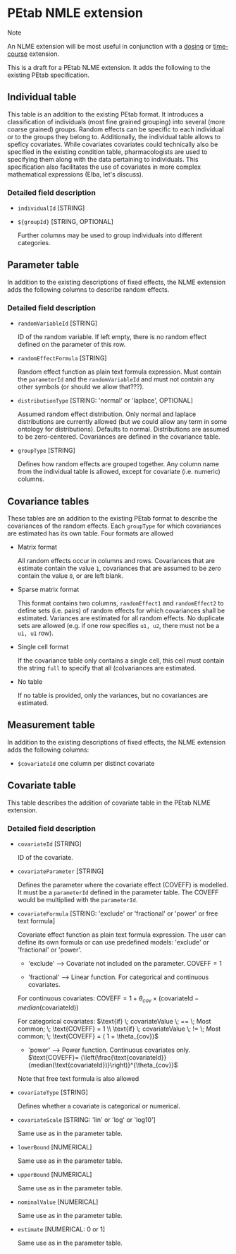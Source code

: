 # PEtab NMLE extension

> [!NOTE]  
> An NLME extension will be most useful in conjunction with a [dosing](https://github.com/PEtab-dev/PEtab/issues/564) or [time-course](https://github.com/dilpath/petab_timecourse) extension.

This is a draft for a PEtab NLME extension. It adds the following to the existing PEtab specification.

## Individual table

This table is an addition to the existing PEtab format. It introduces a classification of individuals (most fine grained grouping) into several (more coarse grained) groups. Random effects can be specific to each individual or to the groups they belong to. Additionally, the individual table allows to speficy covariates. While covariates covariates could technically also be specified in the existing condition table, pharmacologists are used to specifying them along with the data pertaining to individuals. This specification also facilitates the use of covariates in more complex mathematical expressions (Elba, let's discuss).

### Detailed field description

- `individualId` [STRING]
- `${groupId}` [STRING, OPTIONAL]

   Further columns may be used to group individuals into different categories.


## Parameter table

In addition to the existing descriptions of fixed effects, the NLME extension adds the following columns to describe random effects.

### Detailed field description

- `randomVariableId` [STRING]

   ID of the random variable. If left empty, there is no random effect defined on the parameter of this row.

- `randomEffectFormula` [STRING]

   Random effect function as plain text formula expression. Must contain the `parameterId` and the `randomVariableId` and must not contain any other symbols (or should we allow that???).

-  `distributionType` [STRING: 'normal' or 'laplace', OPTIONAL]

   Assumed random effect distribution. Only normal and laplace distributions are currently allowed (but we could allow any term in some ontology for distributions). Defaults to normal. Distributions are assumed to be zero-centered. Covariances are defined in the covariance table.

- `groupType` [STRING]

   Defines how random effects are grouped together. Any column name from the individual table is allowed, except for covariate (i.e. numeric) columns.

## Covariance tables

These tables are an addition to the existing PEtab format to describe the covariances of the random effects. Each `groupType` for which covariances are estimated has its own table. Four formats are allowed

- Matrix format

  All random effects occur in columns and rows. Covariances that are estimate contain the value `1`, covariances that are assumed to be zero contain the value `0`, or are left blank.

- Sparse matrix format

  This format contains two columns, `randomEffect1` and `randomEffect2` to define sets (i.e. pairs) of random effects for which covariances shall be estimated. Variances are estimated for all random effects. No duplicate sets are allowed (e.g. if one row specifies `u1, u2`, there must not be a `u1, u1` row).

- Single cell format

  If the covariance table only contains a single cell, this cell must contain the string `full` to specify that all (co)variances are estimated.

- No table

  If no table is provided, only the variances, but no covariances are estimated.
  
## Measurement table

In addition to the existing descriptions of fixed effects, the NLME extension adds the following columns:

- `$covariateId` one column per distinct covariate
  
## Covariate table

This table describes the addition of covariate table in the PEtab NLME extension.

### Detailed field description

- `covariateId` [STRING]

   ID of the covariate.

- `covariateParameter` [STRING]

   Defines the parameter where the covariate effect (COVEFF) is modelled. It must be a `parameterId` defined in the parameter table. The COVEFF would be multiplied with the `parameterId`.

-  `covariateFormula` [STRING: 'exclude' or 'fractional' or 'power' or free text formula]

   Covariate effect function as plain text formula expression. The user can define its own formula or can use predefined models: 'exclude' or 'fractional' or 'power'.
   - 'exclude' --> Covariate not included on the parameter.
   $\text{COVEFF}=1$

   - 'fractional' --> Linear function. For categorical and continuous covariates.
   
   For continuous covariates:
   $\text{COVEFF}= 1 + \theta_{cov} \times \left(\text{covariateId} - median(\text{covariateId})\right)$
   
   For categorical covariates:
   $\text{if} \; covariateValue \; == \; Most common; \;  \text{COVEFF} = 1 \\
   \text{if} \; covariateValue \; != \; Most common; \; \text{COVEFF} = ( 1 + \theta_{cov})$

   - 'power' --> Power function. Continuous covariates only.
   $\text{COVEFF}= {\left(\frac{\text{covariateId}}{median(\text{covariateId})}\right)}^{\theta_{cov}}$
   
   Note that free text formula is also allowed

- `covariateType` [STRING]

   Defines whether a covariate is categorical or numerical.

- `covariateScale` [STRING: 'lin' or 'log' or 'log10']

   Same use as in the parameter table.

- `lowerBound` [NUMERICAL]

   Same use as in the parameter table.
   
- `upperBound` [NUMERICAL]

   Same use as in the parameter table.
   
- `nominalValue` [NUMERICAL]

   Same use as in the parameter table.
   
- `estimate` [NUMERICAL: 0 or 1]

   Same use as in the parameter table.
